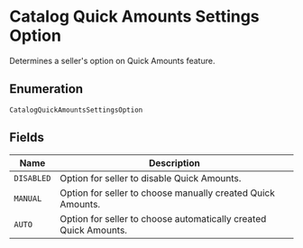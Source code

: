 
# Catalog Quick Amounts Settings Option

Determines a seller's option on Quick Amounts feature.

## Enumeration

`CatalogQuickAmountsSettingsOption`

## Fields

| Name | Description |
|  --- | --- |
| `DISABLED` | Option for seller to disable Quick Amounts. |
| `MANUAL` | Option for seller to choose manually created Quick Amounts. |
| `AUTO` | Option for seller to choose automatically created Quick Amounts. |

